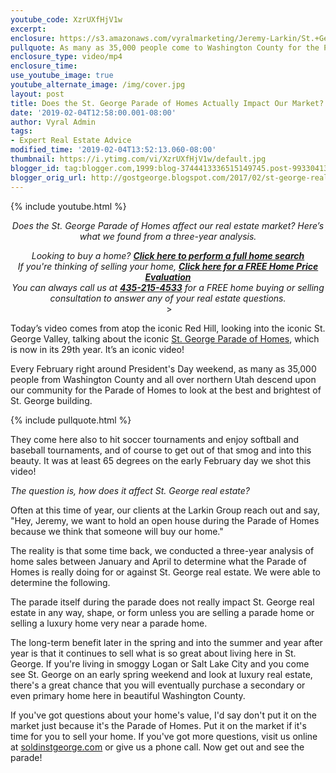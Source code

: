 ```yaml
---
youtube_code: XzrUXfHjV1w
excerpt:
enclosure: https://s3.amazonaws.com/vyralmarketing/Jeremy-Larkin/St.+George+Real+Estate+Agent+Does+the+Parade+of+Homes+affect+our+market.mp4
pullquote: As many as 35,000 people come to Washington County for the Parade of Homes.
enclosure_type: video/mp4
enclosure_time:
use_youtube_image: true
youtube_alternate_image: /img/cover.jpg
layout: post
title: Does the St. George Parade of Homes Actually Impact Our Market?
date: '2019-02-04T12:58:00.001-08:00'
author: Vyral Admin
tags:
- Expert Real Estate Advice
modified_time: '2019-02-04T13:52:13.060-08:00'
thumbnail: https://i.ytimg.com/vi/XzrUXfHjV1w/default.jpg
blogger_id: tag:blogger.com,1999:blog-3744413336515149745.post-99330413504925788
blogger_orig_url: http://gostgeorge.blogspot.com/2017/02/st-george-real-estate-agent-does-parade.html
---
```

{% include youtube.html %}
<p style="text-align: center;"><em>Does the St. George Parade of Homes affect our real estate market? Here’s what we found from a three-year analysis.</em></p>

<center><em>Looking to buy a home? <strong><a href="http://www.stgeorgehomesearching.com/" target="_blank">Click here to perform a full home search</a></strong></em></center>
<center><em>If you're thinking of selling your home, <a href="http://gostgeorgehomevalue.com/" target="_blank"><strong>Click here for a FREE Home Price Evaluation</strong></a></em></center>
<center><em>You can always call us at <strong><a href="tel:435-215-4533">435-215-4533</a></strong> for a FREE home buying or selling consultation to answer any of your real estate questions.</em></center>
<center>&nbsp;></center>

Today’s video comes from atop the iconic Red Hill, looking into the iconic St. George Valley, talking about the iconic <a href="http://paradehomes.com/web/" target="_blank">St. George Parade of Homes</a>, which is now in its 29th year.
It’s an iconic video!

Every February right around President's Day weekend, as many as 35,000 people from Washington County and all over northern Utah descend upon our community for the Parade of Homes to look at the best and brightest of St. George building.

{% include pullquote.html %}

They come here also to hit soccer tournaments and enjoy softball and baseball tournaments, and of course to get out of that smog and into this beauty. It was at least 65 degrees on the early February day we shot this video!

*The question is, how does it affect St. George real estate?*

Often at this time of year, our clients at the Larkin Group reach out and say, "Hey, Jeremy, we want to hold an open house during the Parade of Homes because we think that someone will buy our home."

The reality is that some time back, we conducted a three-year analysis of home sales between January and April to determine what the Parade of Homes is really doing for or against St. George real estate. We were able to determine the following.

The parade itself during the parade does not really impact St. George real estate in any way, shape, or form unless you are selling a parade home or selling a luxury home very near a parade home.

The long-term benefit later in the spring and into the summer and year after year is that it continues to sell what is so great about living here in St. George. If you're living in smoggy Logan or Salt Lake City and you come see St. George on an early spring weekend and look at luxury real estate, there's a great chance that you will eventually purchase a secondary or even primary home here in beautiful Washington County.

If you've got questions about your home's value, I'd say don't put it on the market just because it's the Parade of Homes. Put it on the market if it's time for you to sell your home. If you've got more questions, visit us online at <a href="http://www.soldinstgeorge.com/" target="_blank">soldinstgeorge.com</a> or give us a phone call. Now get out and see the parade!
